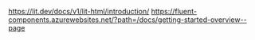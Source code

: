 https://lit.dev/docs/v1/lit-html/introduction/
https://fluent-components.azurewebsites.net/?path=/docs/getting-started-overview--page
